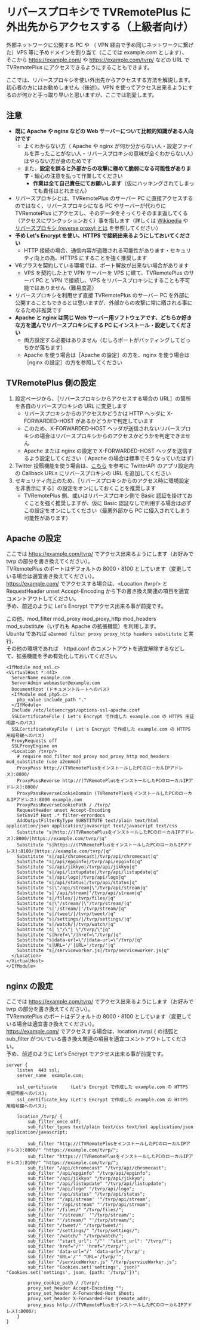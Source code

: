 # リバースプロキシで TVRemotePlus に外出先からアクセスする（上級者向け）

外部ネットワークに公開する PC や （ VPN 経由で予め同じネットワークに繋げた）VPS 等に予めドメインを割り当て（ここでは example.com とします）、  
そこから https://example.com/ や https://example.com/tvrp/ などの URL で TVRemotePlus にアクセスできるようにすることもできます。  

ここでは、リバースプロキシを使い外出先からアクセスする方法を解説します。  
初心者の方にはお勧めしません（後述）。VPN を使ってアクセス出来るようにするのが何かと手っ取り早いと思いますが、ここでは割愛します。  

## 注意

 - **既に Apache や nginx などの Web サーバーについて比較的知識がある人向けです**
   - よくわからない方（ Apache や nginx が何か分からない人・設定ファイルを弄ったことがない人・リバースプロキシの意味が全くわからない人）はやらない方が身のためです 
   - また、**設定を誤ると外部からの攻撃に極めて脆弱になる可能性があります**・細心の注意を払って作業してください
     - **作業は全て自己責任にてお願いします**（仮にハッキングされてしまっても責任はとれません）
 - リバースプロキシとは、TVRemotePlus のサーバー PC に直接アクセスするのではなく、リバースプロキシになる PC やサーバーが代わりに TVRemotePlus にアクセスし、そのデータをそっくりそのまま返してくる（アクセスにワンクッションおく）事を指します（詳しくは [Wikipedia](https://ja.wikipedia.org/wiki/%E3%83%AA%E3%83%90%E3%83%BC%E3%82%B9%E3%83%97%E3%83%AD%E3%82%AD%E3%82%B7) や [リバースプロキシ (reverse proxy) とは](https://wa3.i-3-i.info/word1755.html) を参照してください）
 - **予め Let's Encrypt を使い、HTTPS で接続出来るようにしておいてください**
   - HTTP 接続の場合、通信内容が盗聴される可能性があります・セキュリティ向上の為、HTTPS にすることを強く推奨します
 - V6プラスを契約している環境では、ポート解放が出来ない場合があります
   - VPS を契約した上で VPN サーバーを VPS に建て、TVRemotePlus のサーバ PC と VPN で接続し、VPS をリバースプロキシにすることも不可能ではありません（難易度高）
 - リバースプロキシを利用せず直接 TVRemotePlus のサーバー PC を外部に公開することもできるとは思いますが、外部からの攻撃に常に晒される事になるため非推奨です
 - **Apache と nginx は同じ Web サーバー用ソフトウェアです、どちらか好きな方を選んでリバースプロキシにする PC にインストール・設定してください**
   - 両方設定する必要はありません（むしろポートがバッティングしてどっちかが落ちます）
   - Apache を使う場合は［Apache の設定］の方を、nginx を使う場合は［nginx の設定］の方を参照してください

## TVRemotePlus 側の設定

 1. 設定ページから、［リバースプロキシからアクセスする場合の URL］の箇所を各自のリバースプロキシの URL に変更します
    - リバースプロキシからのアクセスかどうかは HTTP ヘッダに X-FORWARDED-HOST があるかどうかで判定しています
    - このため、X-FORWARDED-HOST ヘッダが送信されないリバースプロキシの場合はリバースプロキシからのアクセスかどうかを判定できません
    - Apache または nginx の設定で X-FORWARDED-HOST ヘッダを送信するよう設定してください（ Apache の場合は標準でそうなっていたはず）
 2. Twitter 投稿機能を使う場合は、[こちら](Twitter_Develop.md) を参考に TwitterAPI のアプリ設定内の Callback URLs にリバースプロキシの URL を追加してください
 3. セキュリティ向上のため、［リバースプロキシからのアクセス時に環境設定を非表示にする］の設定をオンにしておくことを推奨します
    - TVRemotePlus 側、或いはリバースプロキシ側で Basic 認証を掛けておくことを強く推奨しますが、仮に Basic 認証なしで利用する場合は必ずこの設定をオンにしてください（最悪外部から PC に侵入されてしまう可能性があります）

## Apache の設定
ここでは https://example.com/tvrp/ でアクセス出来るようにします（お好みで tvrp の部分を書き換えてください）。  
TVRemotePlus のポートはデフォルトの 8000・8100 としています（変更している場合は適宜書き換えてください）。  
https://example.com/ でアクセスする場合は、<Location /tvrp/></Location> と RequestHeader unset Accept-Encoding から下の書き換え関連の項目を適宜コメントアウトしてください。  
予め、前述のように Let's Encrypt でアクセス出来る事が前提です。

この他、mod_filter mod_proxy mod_proxy_http mod_headers mod_substitute（いずれも Apache の拡張機能）を利用します。  
Ubuntu であれば `a2enmod filter proxy proxy_http headers substitute` と実行、  
その他の環境であれば　httpd.conf のコメントアウトを適宜解除するなどして、拡張機能を予め有効化しておいてください。

    <IfModule mod_ssl.c>
    <VirtualHost *:443>
      ServerName example.com
      ServerAdmin webmaster@example.com
      DocumentRoot (ドキュメントルートへのパス)
      <IfModule mod_php5.c>
        php_value include_path "."
      </IfModule>
      Include /etc/letsencrypt/options-ssl-apache.conf
      SSLCertificateFile ( Let's Encrypt で作成した example.com の HTTPS 用証明書へのパス)
      SSLCertificateKeyFile ( Let's Encrypt で作成した example.com の HTTPS 用暗号鍵へのパス)
      ProxyRequests off
      SSLProxyEngine on
      <Location /tvrp/>
        # require mod_filter mod_proxy mod_proxy_http mod_headers mod_substitute (use a2enmod)
        ProxyPass http://(TVRemotePlusをインストールしたPCのローカルIPアドレス):8000/
        ProxyPassReverse http://(TVRemotePlusをインストールしたPCのローカルIPアドレス):8000/
        ProxyPassReverseCookieDomain (TVRemotePlusをインストールしたPCのローカルIPアドレス):8000 example.com
        ProxyPassReverseCookiePath / /tvrp/
        RequestHeader unset Accept-Encoding
        SetEnvIf Host .* filter-errordocs
        AddOutputFilterByType SUBSTITUTE text/plain text/html application/json application/javascript text/javascript text/css
        Substitute "s|http://(TVRemotePlusをインストールしたPCのローカルIPアドレス):8000/|https://example.com/tvrp/|q"
        Substitute "s|https://(TVRemotePlusをインストールしたPCのローカルIPアドレス):8100/|https://example.com/tvrp/|q"
        Substitute "s|/api/chromecast|/tvrp/api/chromecast|q"
        Substitute "s|/api/epginfo|/tvrp/api/epginfo|q"
        Substitute "s|/api/jikkyo|/tvrp/api/jikkyo|q"
        Substitute "s|/api/listupdate|/tvrp/api/listupdate|q"
        Substitute "s|/api/logo|/tvrp/api/logo|q"
        Substitute "s|/api/status|/tvrp/api/status|q"
        Substitute "s|\"/api/stream|\"/tvrp/api/stream|q"
        Substitute "s|'/api/stream|'/tvrp/api/stream|q"
        Substitute "s|/files/|/tvrp/files/|q"
        Substitute "s|\"/stream/|\"/tvrp/stream/|q"
        Substitute "s|'/stream/|'/tvrp/stream/|q"
        Substitute "s|/tweet/|/tvrp/tweet/|q"
        Substitute "s|/settings/|/tvrp/settings/|q"
        Substitute "s|/watch/|/tvrp/watch/|q"
        Substitute "s| \"/\"| \"/tvrp/\"|q"
        Substitute "s|href=\"/|href=\"/tvrp/|q"
        Substitute "s|data-url=\"/|data-url=\"/tvrp/|q"
        Substitute "s|URL='/'|URL='/tvrp/'|q"
        Substitute "s|/serviceworker.js|/tvrp/serviceworker.js|q"
      </Location>
    </VirtualHost>
    </IfModule>

## nginx の設定
ここでは https://example.com/tvrp/ でアクセス出来るようにします（お好みで tvrp の部分を書き換えてください）。  
TVRemotePlus のポートはデフォルトの 8000・8100 としています（変更している場合は適宜書き換えてください）。  
https://example.com/ でアクセスする場合は、location /tvrp/ { の括弧と sub_filter がついている書き換え関連の項目を適宜コメントアウトしてください。  
予め、前述のように Let's Encrypt でアクセス出来る事が前提です。  

    server {
        listen  443 ssl;
        server_name  example.com;
    
        ssl_certificate     (Let's Encrypt で作成した example.com の HTTPS 用証明書へのパス);
        ssl_certificate_key (Let's Encrypt で作成した example.com の HTTPS 用暗号鍵へのパス);
      
        location /tvrp/ {
            sub_filter_once off;
            sub_filter_types text/plain text/css text/xml application/json application/javascript;
          
            sub_filter "http://(TVRemotePlusをインストールしたPCのローカルIPアドレス):8000/" "https://example.com/tvrp/";
            sub_filter "https://(TVRemotePlusをインストールしたPCのローカルIPアドレス):8100/" "https://example.com/tvrp/";
            sub_filter "/api/chromecast" "/tvrp/api/chromecast";
            sub_filter "/api/epginfo" "/tvrp/api/epginfo";
            sub_filter "/api/jikkyo" "/tvrp/api/jikkyo";
            sub_filter "/api/listupdate" "/tvrp/api/listupdate";
            sub_filter "/api/logo" "/tvrp/api/logo";
            sub_filter "/api/status" "/tvrp/api/status";
            sub_filter '"/api/stream' '"/tvrp/api/stream';
            sub_filter "'/api/stream" "'/tvrp/api/stream";
            sub_filter "/files/" "/tvrp/files/";
            sub_filter '"/stream/' '"/tvrp/stream/';
            sub_filter "'/stream/" "'/tvrp/stream/";
            sub_filter "/tweet/" "/tvrp/tweet/";
            sub_filter "/settings/" "/tvrp/settings/";
            sub_filter "/watch/" "/tvrp/watch/";
            sub_filter '"start_url": "/"' '"start_url": "/tvrp/"';
            sub_filter 'href="/"' 'href="/tvrp/"';
            sub_filter 'data-url="/' 'data-url="/tvrp/';
            sub_filter "URL='/'" "URL='/tvrp/'";
            sub_filter "/serviceWorker.js" "/tvrp/serviceWorker.js";
            sub_filter "Cookies.set('settings', json)" "Cookies.set('settings', json, {path: '/tvrp/'})";
          
            proxy_cookie_path / /tvrp/;
            proxy_set_header Accept-Encoding "";
            proxy_set_header X-Forwarded-Host $host;
            proxy_set_header X-Forwarded-For $remote_addr;
            proxy_pass http://(TVRemotePlusをインストールしたPCのローカルIPアドレス):8000/;
        }
    }

